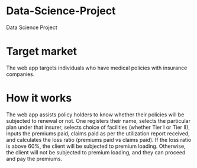 # Data-Science-Project
Data Science Project

# Target market
The web app targets individuals who have medical policies with insurance companies.

# How it works
The web app assists policy holders to know whether their policies will be subjected to renewal or not. One registers their name, selects the particular plan under that insurer, selects choice of facilities (whether Tier I or Tier II), inputs the premiums paid, claims paid as per the utilization report received, and calculates the loss ratio (premiums paid vs claims paid).
If the loss ratio is above 60%, the client will be subjected to premium loading.
Otherwise, the client will not be subjected to premium loading, and they can proceed and pay the premiums.

